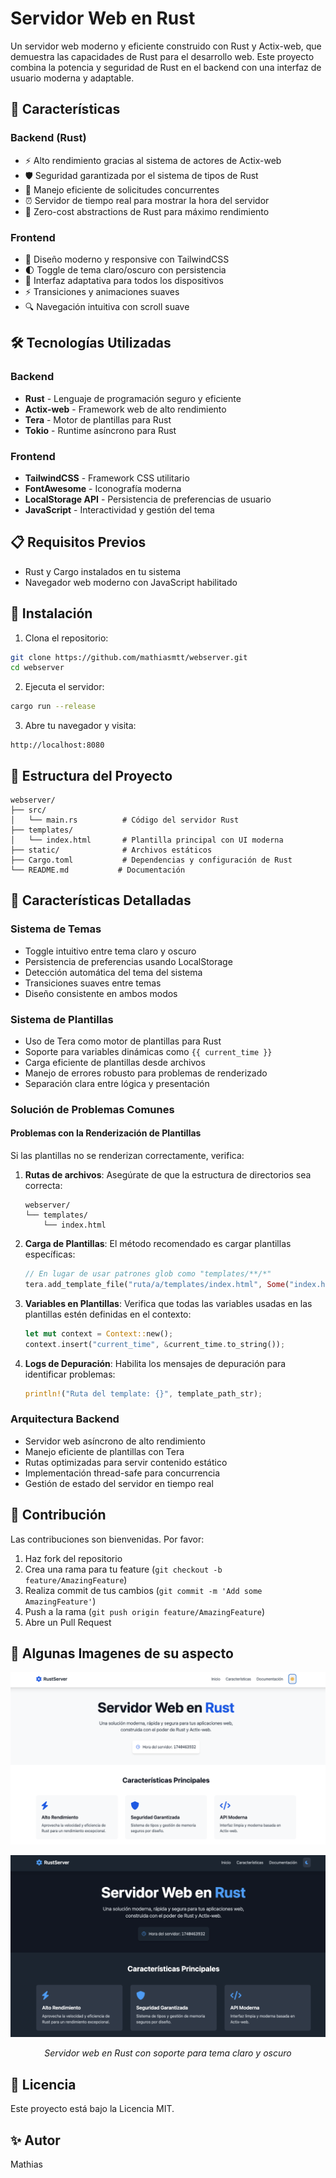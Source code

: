 # Servidor Web en Rust

Un servidor web moderno y eficiente construido con Rust y Actix-web, que demuestra las capacidades de Rust para el desarrollo web. Este proyecto combina la potencia y seguridad de Rust en el backend con una interfaz de usuario moderna y adaptable.

## 🚀 Características

### Backend (Rust)
- ⚡ Alto rendimiento gracias al sistema de actores de Actix-web
- 🛡️ Seguridad garantizada por el sistema de tipos de Rust
- 🔄 Manejo eficiente de solicitudes concurrentes
- ⏰ Servidor de tiempo real para mostrar la hora del servidor
- 🎯 Zero-cost abstractions de Rust para máximo rendimiento

### Frontend
- 🎨 Diseño moderno y responsive con TailwindCSS
- 🌓 Toggle de tema claro/oscuro con persistencia
- 📱 Interfaz adaptativa para todos los dispositivos
- ⚡ Transiciones y animaciones suaves
- 🔍 Navegación intuitiva con scroll suave

## 🛠️ Tecnologías Utilizadas

### Backend
- **Rust** - Lenguaje de programación seguro y eficiente
- **Actix-web** - Framework web de alto rendimiento
- **Tera** - Motor de plantillas para Rust
- **Tokio** - Runtime asíncrono para Rust

### Frontend
- **TailwindCSS** - Framework CSS utilitario
- **FontAwesome** - Iconografía moderna
- **LocalStorage API** - Persistencia de preferencias de usuario
- **JavaScript** - Interactividad y gestión del tema

## 📋 Requisitos Previos
- Rust y Cargo instalados en tu sistema
- Navegador web moderno con JavaScript habilitado

## 🚀 Instalación

1. Clona el repositorio:
```bash
git clone https://github.com/mathiasmtt/webserver.git
cd webserver
```

2. Ejecuta el servidor:
```bash
cargo run --release
```

3. Abre tu navegador y visita:
```
http://localhost:8080
```

## 📁 Estructura del Proyecto
```
webserver/
├── src/
│   └── main.rs          # Código del servidor Rust
├── templates/
│   └── index.html       # Plantilla principal con UI moderna
├── static/              # Archivos estáticos
├── Cargo.toml           # Dependencias y configuración de Rust
└── README.md           # Documentación
```

## 🎯 Características Detalladas

### Sistema de Temas
- Toggle intuitivo entre tema claro y oscuro
- Persistencia de preferencias usando LocalStorage
- Detección automática del tema del sistema
- Transiciones suaves entre temas
- Diseño consistente en ambos modos

### Sistema de Plantillas
- Uso de Tera como motor de plantillas para Rust
- Soporte para variables dinámicas como `{{ current_time }}`
- Carga eficiente de plantillas desde archivos
- Manejo de errores robusto para problemas de renderizado
- Separación clara entre lógica y presentación

### Solución de Problemas Comunes

#### Problemas con la Renderización de Plantillas
Si las plantillas no se renderizan correctamente, verifica:

1. **Rutas de archivos**: Asegúrate de que la estructura de directorios sea correcta:
   ```
   webserver/
   └── templates/
       └── index.html
   ```

2. **Carga de Plantillas**: El método recomendado es cargar plantillas específicas:
   ```rust
   // En lugar de usar patrones glob como "templates/**/*"
   tera.add_template_file("ruta/a/templates/index.html", Some("index.html"))
   ```

3. **Variables en Plantillas**: Verifica que todas las variables usadas en las plantillas
   estén definidas en el contexto:
   ```rust
   let mut context = Context::new();
   context.insert("current_time", &current_time.to_string());
   ```

4. **Logs de Depuración**: Habilita los mensajes de depuración para identificar problemas:
   ```rust
   println!("Ruta del template: {}", template_path_str);
   ```

### Arquitectura Backend
- Servidor web asíncrono de alto rendimiento
- Manejo eficiente de plantillas con Tera
- Rutas optimizadas para servir contenido estático
- Implementación thread-safe para concurrencia
- Gestión de estado del servidor en tiempo real

## 🤝 Contribución
Las contribuciones son bienvenidas. Por favor:
1. Haz fork del repositorio
2. Crea una rama para tu feature (`git checkout -b feature/AmazingFeature`)
3. Realiza commit de tus cambios (`git commit -m 'Add some AmazingFeature'`)
4. Push a la rama (`git push origin feature/AmazingFeature`)
5. Abre un Pull Request


## 📸 Algunas Imagenes de su aspecto

<div align="center">

![Vista del tema claro](docs/images/light-theme.png)

![Vista del tema oscuro](docs/images/dark-theme.png)

*Servidor web en Rust con soporte para tema claro y oscuro*

</div>

## 📄 Licencia
Este proyecto está bajo la Licencia MIT.

## ✨ Autor
Mathias

